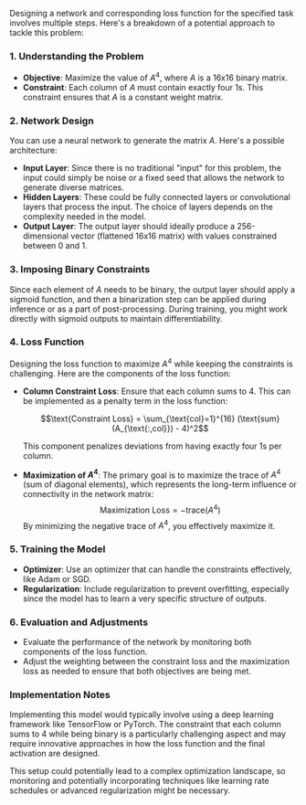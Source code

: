 Designing a network and corresponding loss function for the specified task involves multiple steps. Here's a breakdown of a potential approach to tackle this problem:

### 1. Understanding the Problem

- **Objective**: Maximize the value of $A^4$, where $A$ is a 16x16 binary matrix.
- **Constraint**: Each column of $A$ must contain exactly four 1s. This constraint ensures that $A$ is a constant weight matrix.

### 2. Network Design

You can use a neural network to generate the matrix $A$. Here's a possible architecture:

- **Input Layer**: Since there is no traditional "input" for this problem, the input could simply be noise or a fixed seed that allows the network to generate diverse matrices.
- **Hidden Layers**: These could be fully connected layers or convolutional layers that process the input. The choice of layers depends on the complexity needed in the model.
- **Output Layer**: The output layer should ideally produce a 256-dimensional vector (flattened 16x16 matrix) with values constrained between 0 and 1.

### 3. Imposing Binary Constraints

Since each element of $A$ needs to be binary, the output layer should apply a sigmoid function, and then a binarization step can be applied during inference or as a part of post-processing. During training, you might work directly with sigmoid outputs to maintain differentiability.

### 4. Loss Function

Designing the loss function to maximize $A^4$ while keeping the constraints is challenging. Here are the components of the loss function:

- **Column Constraint Loss**: Ensure that each column sums to 4. This can be implemented as a penalty term in the loss function:

  $$\text{Constraint Loss} = \sum_{\text{col}=1}^{16} (\text{sum}(A_{\text{:,col}}) - 4)^2$$

  This component penalizes deviations from having exactly four 1s per column.

- **Maximization of $A^4$**: The primary goal is to maximize the trace of $A^4$ (sum of diagonal elements), which represents the long-term influence or connectivity in the network matrix:
  $$\text{Maximization Loss} = -\text{trace}(A^4)$$
  By minimizing the negative trace of $A^4$, you effectively maximize it.

### 5. Training the Model

- **Optimizer**: Use an optimizer that can handle the constraints effectively, like Adam or SGD.
- **Regularization**: Include regularization to prevent overfitting, especially since the model has to learn a very specific structure of outputs.

### 6. Evaluation and Adjustments

- Evaluate the performance of the network by monitoring both components of the loss function.
- Adjust the weighting between the constraint loss and the maximization loss as needed to ensure that both objectives are being met.

### Implementation Notes

Implementing this model would typically involve using a deep learning framework like TensorFlow or PyTorch. The constraint that each column sums to 4 while being binary is a particularly challenging aspect and may require innovative approaches in how the loss function and the final activation are designed.

This setup could potentially lead to a complex optimization landscape, so monitoring and potentially incorporating techniques like learning rate schedules or advanced regularization might be necessary.
